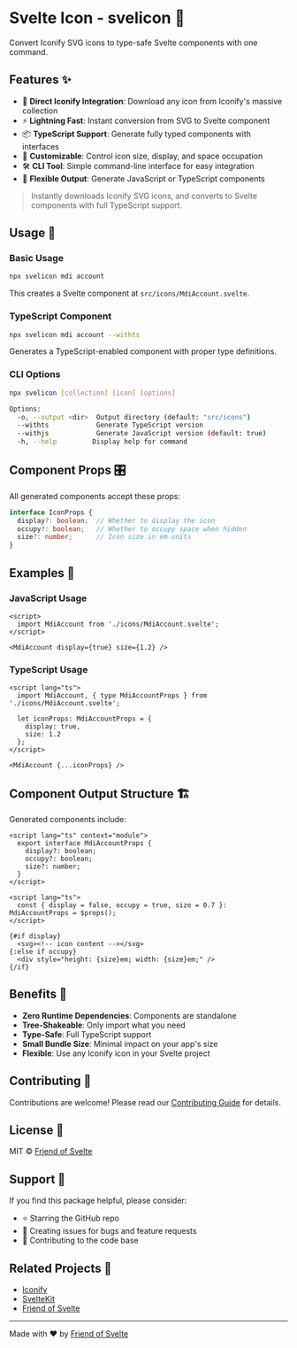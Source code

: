 # Svelte Icon - svelicon 🎨

Convert Iconify SVG icons to type-safe Svelte components with one command.

## Features ✨

- 🎯 **Direct Iconify Integration**: Download any icon from Iconify's massive collection
- ⚡ **Lightning Fast**: Instant conversion from SVG to Svelte component
- 📦 **TypeScript Support**: Generate fully typed components with interfaces
- 🎨 **Customizable**: Control icon size, display, and space occupation
- 🛠️ **CLI Tool**: Simple command-line interface for easy integration
- 🔄 **Flexible Output**: Generate JavaScript or TypeScript components

> Instantly downloads Iconify SVG icons, and converts to Svelte components with full TypeScript support.

## Usage 🚀

### Basic Usage

```bash
npx svelicon mdi account
```

This creates a Svelte component at `src/icons/MdiAccount.svelte`.

### TypeScript Component

```bash
npx svelicon mdi account --withts
```

Generates a TypeScript-enabled component with proper type definitions.

### CLI Options

```bash
npx svelicon [collection] [icon] [options]

Options:
  -o, --output <dir>  Output directory (default: "src/icons")
  --withts            Generate TypeScript version
  --withjs            Generate JavaScript version (default: true)
  -h, --help         Display help for command
```

## Component Props 🎛️

All generated components accept these props:

```typescript
interface IconProps {
  display?: boolean;  // Whether to display the icon
  occupy?: boolean;   // Whether to occupy space when hidden
  size?: number;      // Icon size in em units
}
```

## Examples 📝

### JavaScript Usage

```svelte
<script>
  import MdiAccount from './icons/MdiAccount.svelte';
</script>

<MdiAccount display={true} size={1.2} />
```

### TypeScript Usage

```svelte
<script lang="ts">
  import MdiAccount, { type MdiAccountProps } from './icons/MdiAccount.svelte';
  
  let iconProps: MdiAccountProps = {
    display: true,
    size: 1.2
  };
</script>

<MdiAccount {...iconProps} />
```

## Component Output Structure 🏗️

Generated components include:

```svelte
<script lang="ts" context="module">
  export interface MdiAccountProps {
    display?: boolean;
    occupy?: boolean;
    size?: number;
  }
</script>

<script lang="ts">
  const { display = false, occupy = true, size = 0.7 }: MdiAccountProps = $props();
</script>

{#if display}
  <svg><!-- icon content --></svg>
{:else if occupy}
  <div style="height: {size}em; width: {size}em;" />
{/if}
```

## Benefits 🌟

- **Zero Runtime Dependencies**: Components are standalone
- **Tree-Shakeable**: Only import what you need
- **Type-Safe**: Full TypeScript support
- **Small Bundle Size**: Minimal impact on your app's size
- **Flexible**: Use any Iconify icon in your Svelte project

## Contributing 🤝

Contributions are welcome! Please read our [Contributing Guide](CONTRIBUTING.md) for details.

## License 📄

MIT © [Friend of Svelte](https://github.com/friendofsvelte)

## Support 💖

If you find this package helpful, please consider:

- ⭐ Starring the GitHub repo
- 🐛 Creating issues for bugs and feature requests
- 🔀 Contributing to the code base

## Related Projects 🔗

- [Iconify](https://iconify.design/)
- [SvelteKit](https://kit.svelte.dev/)
- [Friend of Svelte](https://github.com/friendofsvelte)

---

Made with ❤️ by [Friend of Svelte](https://github.com/friendofsvelte)
